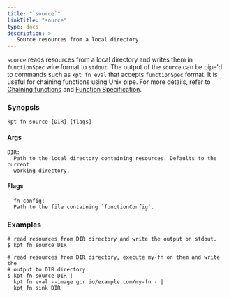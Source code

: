 ```yaml
---
title: "`source`"
linkTitle: "source"
type: docs
description: >
   Source resources from a local directory
---
```


<!--mdtogo:Short
    Source resources from a local directory
-->

`source` reads resources from a local directory and writes them in `functionSpec`
wire format to `stdout`. The output of the `source` can be pipe'd to commands
such as `kpt fn eval` that accepts `functionSpec` format. It is useful for
chaining functions using Unix pipe. For more details, refer to
[Chaining functions] and [Function Specification].

### Synopsis

<!--mdtogo:Long-->

```shell
kpt fn source [DIR] [flags]
```

#### Args

```shell
DIR:
  Path to the local directory containing resources. Defaults to the current
  working directory.
```

#### Flags

```shell
--fn-config:
  Path to the file containing `functionConfig`.

```

<!--mdtogo-->
### Examples

<!--mdtogo:Examples-->

```shell
# read resources from DIR directory and write the output on stdout.
$ kpt fn source DIR
```

```shell
# read resources from DIR directory, execute my-fn on them and write the
# output to DIR directory.
$ kpt fn source DIR |
  kpt fn eval --image gcr.io/example.com/my-fn - |
  kpt fn sink DIR
```

<!--mdtogo-->

[Chaining functions]: /book/04-using-functions/02-imperative-function-execution?id=chaining-functions-using-the-unix-pipe
[Function Specification]: /book/05-developing-functions/02-function-specification